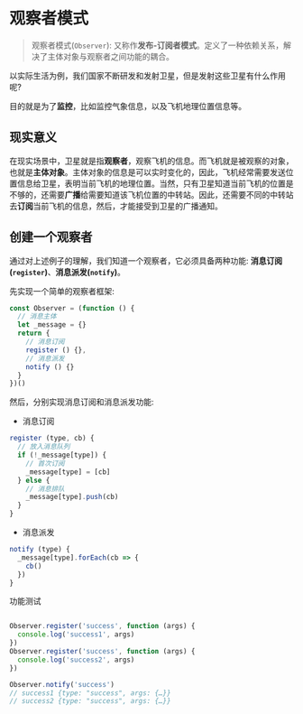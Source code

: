 # 观察者模式

> 观察者模式(`Observer`): 又称作**发布-订阅者模式**。定义了一种依赖关系，解决了主体对象与观察者之间功能的耦合。

以实际生活为例，我们国家不断研发和发射卫星，但是发射这些卫星有什么作用呢?

目的就是为了**监控**，比如监控气象信息，以及飞机地理位置信息等。

## 现实意义

在现实场景中，卫星就是指**观察者**，观察飞机的信息。而飞机就是被观察的对象，也就是**主体对象**。主体对象的信息是可以实时变化的，因此，飞机经常需要发送位置信息给卫星，表明当前飞机的地理位置。当然，只有卫星知道当前飞机的位置是不够的，还需要**广播**给需要知道该飞机位置的中转站。因此，还需要不同的中转站去**订阅**当前飞机的信息，然后，才能接受到卫星的广播通知。


## 创建一个观察者

通过对上述例子的理解，我们知道一个观察者，它必须具备两种功能: **消息订阅(`register`)**、**消息派发(`notify`)**。

先实现一个简单的观察者框架:

```javascript
const Observer = (function () {
  // 消息主体
  let _message = {}
  return {
    // 消息订阅
    register () {},
    // 消息派发
    notify () {}
  }
})()

```


然后，分别实现消息订阅和消息派发功能:

- 消息订阅

```javascript
register (type, cb) {
  // 放入消息队列
  if (!_message[type]) {
    // 首次订阅
    _message[type] = [cb]
  } else {
    // 消息排队
    _message[type].push(cb)
  }
}
```

- 消息派发

```javascript
notify (type) {
  _message[type].forEach(cb => {
    cb()
  })
}
```

功能测试

```javascript

Observer.register('success', function (args) {
  console.log('success1', args)
})
Observer.register('success', function (args) {
  console.log('success2', args)
})

Observer.notify('success')
// success1 {type: "success", args: {…}}
// success2 {type: "success", args: {…}}
```